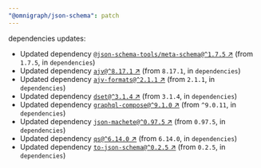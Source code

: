 ```yaml
---
"@omnigraph/json-schema": patch
---
```

dependencies updates:
  - Updated dependency [`@json-schema-tools/meta-schema@^1.7.5` ↗︎](https://www.npmjs.com/package/@json-schema-tools/meta-schema/v/1.7.5) (from `1.7.5`, in `dependencies`)
  - Updated dependency [`ajv@^8.17.1` ↗︎](https://www.npmjs.com/package/ajv/v/8.17.1) (from `8.17.1`, in `dependencies`)
  - Updated dependency [`ajv-formats@^2.1.1` ↗︎](https://www.npmjs.com/package/ajv-formats/v/2.1.1) (from `2.1.1`, in `dependencies`)
  - Updated dependency [`dset@^3.1.4` ↗︎](https://www.npmjs.com/package/dset/v/3.1.4) (from `3.1.4`, in `dependencies`)
  - Updated dependency [`graphql-compose@^9.1.0` ↗︎](https://www.npmjs.com/package/graphql-compose/v/9.1.0) (from `^9.0.11`, in `dependencies`)
  - Updated dependency [`json-machete@^0.97.5` ↗︎](https://www.npmjs.com/package/json-machete/v/0.97.5) (from `0.97.5`, in `dependencies`)
  - Updated dependency [`qs@^6.14.0` ↗︎](https://www.npmjs.com/package/qs/v/6.14.0) (from `6.14.0`, in `dependencies`)
  - Updated dependency [`to-json-schema@^0.2.5` ↗︎](https://www.npmjs.com/package/to-json-schema/v/0.2.5) (from `0.2.5`, in `dependencies`)
